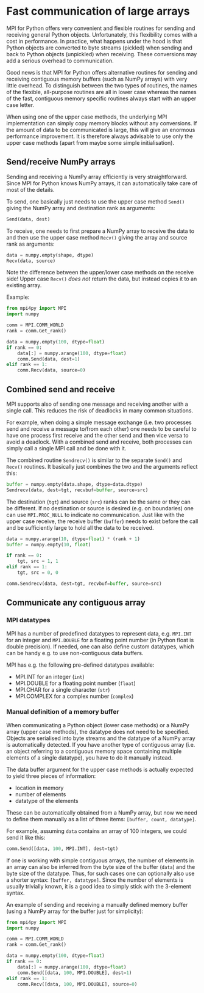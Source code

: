 <!-- Title: Fast communication of large arrays -->

<!-- Short description:

In this article we discuss how to send and receive NumPy arrays using MPI.

-->


# Fast communication of large arrays

MPI for Python offers very convenient and flexible routines for sending and
receiving general Python objects. Unfortunately, this flexibility comes with
a cost in performance. In practice, what happens under the hood is that Python
objects are converted to byte streams (pickled) when sending and back to
Python objects (unpickled) when receiving. These conversions may add a
serious overhead to communication.

Good news is that MPI for Python offers alternative routines for sending
and receiving contiguous memory buffers (such as NumPy arrays) with very
little overhead. To distinguish between the two types of routines, the names
of the flexible, all-purpose routines are all in lower case whereas the names
of the fast, contiguous memory specific routines always start with an upper
case letter.

When using one of the upper case methods, the underlying MPI implementation
can simply copy memory blocks without any conversions. If the amount of data
to be communicated is large, this will give an enormous performance
improvement. It is therefore always advisable to use only the upper case
methods (apart from maybe some simple initialisation).


## Send/receive NumPy arrays

Sending and receiving a NumPy array efficiently is very straightforward. Since
MPI for Python knows NumPy arrays, it can automatically take care of most of
the details.

To send, one basically just needs to use the upper case method `Send()`
giving the NumPy array and destination rank as arguments:

~~~python
Send(data, dest)
~~~

To receive, one needs to first prepare a NumPy array to receive the data to
and then use the upper case method `Recv()` giving the array and source rank
as arguments:

~~~python
data = numpy.empty(shape, dtype)
Recv(data, source)
~~~

Note the difference between the upper/lower case methods on the receive side!
Upper case `Recv()` *does not* return the data, but instead copies it to an
existing array.

Example:

~~~python
from mpi4py import MPI
import numpy

comm = MPI.COMM_WORLD
rank = comm.Get_rank()

data = numpy.empty(100, dtype=float)
if rank == 0:
    data[:] = numpy.arange(100, dtype=float)
    comm.Send(data, dest=1)
elif rank == 1:
    comm.Recv(data, source=0)
~~~


## Combined send and receive

MPI supports also of sending one message and receiving another with a single
call. This reduces the risk of deadlocks in many common situations.

For example, when doing a simple message exchange (i.e. two processes send
and receive a message to/from each other) one needs to be careful to have one
process first receive and the other send and then vice versa to avoid a
deadlock. With a combined send and receive, both processes can simply call a
single MPI call and be done with it.

The combined routine `Sendrecv()` is similar to the separate `Send()` and
`Recv()` routines. It basically just combines the two and the arguments
reflect this:

~~~python
buffer = numpy.empty(data.shape, dtype=data.dtype)
Sendrecv(data, dest=tgt, recvbuf=buffer, source=src)
~~~

The destination (`tgt`) and source (`src`) ranks can be the same or they can
be different. If no destination or source is desired (e.g. on boundaries) one
can use `MPI.PROC_NULL` to indicate no communication. Just like with the upper
case receive, the receive buffer (`buffer`) needs to exist before the call and
be sufficiently large to hold all the data to be received.


~~~python
data = numpy.arange(10, dtype=float) * (rank + 1)
buffer = numpy.empty(10, float)

if rank == 0:
    tgt, src = 1, 1
elif rank == 1:
    tgt, src = 0, 0

comm.Sendrecv(data, dest=tgt, recvbuf=buffer, source=src)
~~~


## Communicate any contiguous array

### MPI datatypes

MPI has a number of predefined datatypes to represent data, e.g. `MPI.INT` for
an integer and `MPI.DOUBLE` for a floating point number (in Python float is
double precision). If needed, one can also define custom datatypes, which can
be handy e.g. to use non-contiguous data buffers.

MPI has e.g. the following pre-defined datatypes available:

  - MPI.INT for an integer (`int`)
  - MPI.DOUBLE for a floating point number (`float`)
  - MPI.CHAR for a single character (`str`)
  - MPI.COMPLEX for a complex number (`complex`)

### Manual definition of a memory buffer

When communicating a Python object (lower case methods) or a NumPy array
(upper case methods), the datatype does not need to be specified. Objects are
serialised into byte streams and the datatype of a NumPy array is
automatically detected. If you have another type of contiguous array (i.e. an
object referring to a contiguous memory space containing multiple elements of
a single datatype), you have to do it manually instead.

The data buffer argument for the upper case methods is actually expected to
yield three pieces of information:

  - location in memory
  - number of elements
  - datatype of the elements

These can be automatically obtained from a NumPy array, but now we need to
define them manually as a list of three items: `[buffer, count, datatype]`.

For example, assuming `data` contains an array of 100 integers, we could send
it like this:

~~~python
comm.Send([data, 100, MPI.INT], dest=tgt)
~~~

If one is working with simple contiguous arrays, the number of elements in an
array can also be inferred from the byte size of the buffer (`data`) and the
byte size of the datatype. Thus, for such cases one can optionally also use a
shorter syntax: `[buffer, datatype]`. Since the number of elements is usually
trivially known, it is a good idea to simply stick with the 3-element syntax.

An example of sending and receiving a manually defined memory buffer (using a
NumPy array for the buffer just for simplicity):

~~~python
from mpi4py import MPI
import numpy

comm = MPI.COMM_WORLD
rank = comm.Get_rank()

data = numpy.empty(100, dtype=float)
if rank == 0:
    data[:] = numpy.arange(100, dtype=float)
    comm.Send([data, 100, MPI.DOUBLE], dest=1)
elif rank == 1:
    comm.Recv([data, 100, MPI.DOUBLE], source=0)
~~~
